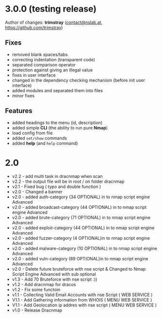 # 3.0.0 (testing release)

Author of changes: **trimstray** ([contact@nslab.at](mailto:contact@nslab.at), <https://github.com/trimstray>)

## Fixes

* removed blank spaces/tabs
* correcting indentation (transparent code)
* separated comparison operator
* protection against giving an illegal value
* fixes in user interface
* changed in the dependency checking mechanism (before init user interface)
* added modules and separated them into files
* minor fixes

## Features

- added headings to the menu (id, description)
- added simple **CLI** (the ability to run pure **Nmap**)
- load config from file
- added `set/show` commands
- added **help** (and `help` command)

# 2.0

* v2.2 - add multi task in dracnmap when scan 
* v2.2 - the output file will be in root / on folder dracnmap
* v2.1 - Fixed bug ( typo and double function )
* v2.0 - Changed a banner
* v2.0 - added auth-category (34 OPTIONAL)  in to nmap script engine Advanced
* v2.0 - added broadcast-category (44 OPTIONAL) in to nmap script engine Advanced
* v2.0 - added brute-category (71 OPTIONAL) in to nmap script engine Advanced
* v2.0 - added exploit-category (44 OPTIONAL) in to nmap script engine Advanced
* v2.0 - added fuzzer-category (4 OPTIONAL)in to nmap script engine Advanced
* v2.0 - added malware-category (10 OPTIONAL) in to nmap script engine Advanced
* v2.0 - added vuln-category  (89 OPTIONAL)in to nmap script engine Advanced
* v2.0 - Delete future bruteforce with nse script & Changed to Nmap Script Engine Advanced with sub optional 
* v1.3 - Add 70 Bruteforce with nse script :))
* v1.2 - Add dracnmap for dracos
* v1.2 - Fix some functoin
* v1.1 - Collecting Valid Email Accounts with nse Script ( WEB SERVICE )
* V1.1 - Add Gathering information from WHOIS ( MENU WEB SERVICE )  
* V1.1 - Add Geolocation ip addres with nse script ( MENU WEB SERVICE )
* v1.0 - Release Dracnmap
